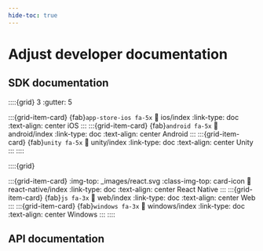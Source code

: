 ```yaml
---
hide-toc: true
---
```


# Adjust developer documentation

## SDK documentation

::::{grid} 3
:gutter: 5

:::{grid-item-card} {fab}`app-store-ios fa-5x`
:link: ios/index
:link-type: doc
:text-align: center
iOS
:::
:::{grid-item-card} {fab}`android fa-5x`
:link: android/index
:link-type: doc
:text-align: center
Android
:::
:::{grid-item-card} {fab}`unity fa-5x`
:link: unity/index
:link-type: doc
:text-align: center
Unity
:::
::::

::::{grid}

:::{grid-item-card}
:img-top: _images/react.svg
:class-img-top: card-icon
:link: react-native/index
:link-type: doc
:text-align: center
React Native
:::
:::{grid-item-card} {fab}`js fa-3x`
:link: web/index
:link-type: doc
:text-align: center
Web
:::
:::{grid-item-card} {fab}`windows fa-3x`
:link: windows/index
:link-type: doc
:text-align: center
Windows
:::
::::

## API documentation
